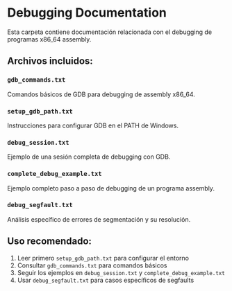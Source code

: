 # Debugging Documentation

Esta carpeta contiene documentación relacionada con el debugging de programas x86_64 assembly.

## Archivos incluidos:

### `gdb_commands.txt`
Comandos básicos de GDB para debugging de assembly x86_64.

### `setup_gdb_path.txt`
Instrucciones para configurar GDB en el PATH de Windows.

### `debug_session.txt`
Ejemplo de una sesión completa de debugging con GDB.

### `complete_debug_example.txt`
Ejemplo completo paso a paso de debugging de un programa assembly.

### `debug_segfault.txt`
Análisis específico de errores de segmentación y su resolución.

## Uso recomendado:
1. Leer primero `setup_gdb_path.txt` para configurar el entorno
2. Consultar `gdb_commands.txt` para comandos básicos
3. Seguir los ejemplos en `debug_session.txt` y `complete_debug_example.txt`
4. Usar `debug_segfault.txt` para casos específicos de segfaults
